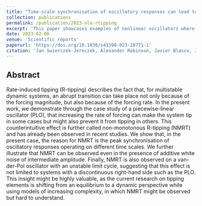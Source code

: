 ```yaml
---
title: "Time-scale synchronisation of oscillatory responses can lead to non-monotonous R-tipping"
collection: publications
permalink: /publication/2023-nlo-rtipping
excerpt: 'This paper showcases examples of nonlinear oscillators where the synchronisation of different oscillatory responses can lead to non-monotonic rate-induced tipping.'
date: 2023-02-06
venue: 'Scientific reports'
paperurl: 'https://doi.org/10.1038/s41598-023-28771-1'
citation: 'Jan Swierczek-Jereczek, Alexander Robinson, Javier Blasco, Jorge Alvarez-Solas and Marisa Montoya (2023). &quot;Time-scale synchronisation of oscillatory responses can lead to non-monotonous R-tipping.&quot; <i>Scientific reports 1</i>. 1(3).'
---
```


## Abstract

Rate-induced tipping (R-tipping) describes the fact that, for multistable dynamic systems, an abrupt transition can take place not only because of the forcing magnitude, but also because of the forcing rate. In the present work, we demonstrate through the case study of a piecewise-linear oscillator (PLO), that increasing the rate of forcing can make the system tip in some cases but might also prevent it from tipping in others. This counterintuitive effect is further called non-monotonous R-tipping (NMRT) and has already been observed in recent studies. We show that, in the present case, the reason for NMRT is the peak synchronisation of oscillatory responses operating on different time scales. We further illustrate that NMRT can be observed even in the presence of additive white noise of intermediate amplitude. Finally, NMRT is also observed on a van-der-Pol oscillator with an unstable limit cycle, suggesting that this effect is not limited to systems with a discontinuous right-hand side such as the PLO. This insight might be highly valuable, as the current research on tipping elements is shifting from an equilibrium to a dynamic perspective while using models of increasing complexity, in which NMRT might be observed
but hard to understand.